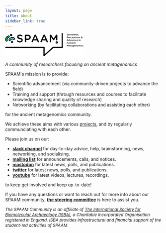 ```yaml
---
layout: page
title: About
sidebar_link: true
---
```


<img src="/assets/media/SPAAM-Logo-Full-Colour.svg" class="center" width="50%" >

_A community of researchers focusing on ancient metagenomics_

SPAAM's mission is to provide:

- Scientific advancement (via community-driven projects to advance the field)
- Training and support (through resources and courses to facilitate knowledge sharing and quality of research)
- Networking (by facilitating collaborations and assisting each other)

for the ancient metagenomics community.

We achieve these aims with various [projects](/projects), and by regularly communciating with each other.

Please join us on our:

- [**slack channel**](https://join.slack.com/t/spaam-community/shared_invite/zt-ei8pfw4m-XdBGTQwRaXWrEkd618YlhQ)
for day-to-day advice, help, brainstorming, news, networking, and socialising.
- [**mailing list**](https://www.listserv.dfn.de/sympa/info/spaam-community) for announcements, calls, and notices.
- [**mastodon**](htthttps://genomic.social/@spaam_community) for latest news, polls, and publications.
- [**twitter**](http://twitter.com/spaam_community) for latest news, polls, and publications.
- [**youtube**](https://www.youtube.com/@spaam-community) for latest videos, lectures, recordings.

to keep get involved and keep up-to-date!

If you have any questions or want to reach out for more info about our SPAAM community, [**the steering committee**](https://spaam-community.github.io/steering_committee/) is here to assist you.

<i style="font-size: 10pt">The SPAAM Community is an affiliate of [The International Society for Biomolecular Archaeology (ISBA)](https://isbarch.org), a Charitable Incorporated Organisation registered in England. ISBA provides infrastructural and financial support of the student-led activities of SPAAM.</i>
